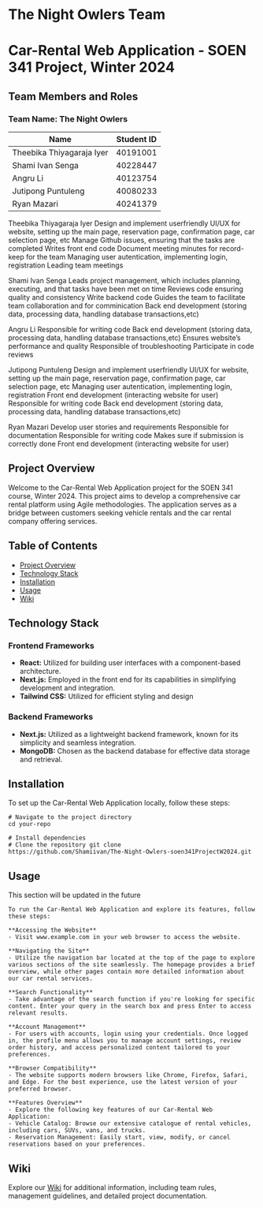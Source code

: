 # The Night Owlers Team #

# Car-Rental Web Application - SOEN 341 Project, Winter 2024 #

## Team Members and Roles ##

### Team Name: The Night Owlers 

| Name  | Student ID |
| ------------- | ------------- |
| Theebika Thiyagaraja Iyer  | 40191001  |
| Shami Ivan Senga | 40228447  |
| Angru Li  | 40123754  |
| Jutipong Puntuleng  | 40080233 |
| Ryan Mazari  | 40241379  |

Theebika Thiyagaraja Iyer
Design and implement userfriendly UI/UX for website, setting up the main page, reservation page, confirmation page, car selection page, etc
Manage Github issues, ensuring that the tasks are completed
Writes front end code
Document meeting minutes for record-keep for the team
Managing user autentication, implementing login, registration
Leading team meetings

Shami Ivan Senga
Leads project management, which includes planning, executing,  and that tasks have been met on time
Reviews code ensuring quality and consistency
Write backend code
Guides the team to facilitate team collaboration and for comminication
Back end development (storing data, processing data, handling database transactions,etc)

Angru Li
Responsible for writing code
Back end development (storing data, processing data, handling database transactions,etc)
Ensures website’s performance and quality
Responsible of troubleshooting 
Participate in code reviews

Jutipong Puntuleng
Design and implement userfriendly UI/UX for website, setting up the main page, reservation page, confirmation page, car selection page, etc
Managing user autentication, implementing login, registration
Front end development (interacting website for user)
Responsible for writing code
Back end development (storing data, processing data, handling database transactions,etc)

Ryan Mazari
Develop  user stories and requirements 
Responsible for documentation 
Responsible for writing code
Makes sure if submission is correctly done
Front end development (interacting website for user) 


## Project Overview ##
Welcome to the Car-Rental Web Application project for the SOEN 341 course, Winter 2024. This project aims to develop a comprehensive car rental platform using Agile methodologies. The application serves as a bridge between customers seeking vehicle rentals and the car rental company offering services.

## Table of Contents ##
- [Project Overview](#project-overview)
- [Technology Stack](#technology-stack)
- [Installation](#installation)
- [Usage](#usage)
- [Wiki](#wiki)

## Technology Stack ##
### Frontend Frameworks ###
- **React:** Utilized for building user interfaces with a component-based architecture.
- **Next.js:** Employed in the front end for its capabilities in simplifying development and integration.
- **Tailwind CSS:** Utilized for efficient styling and design
### Backend Frameworks ###
- **Next.js:** Utilized as a lightweight backend framework, known for its simplicity and seamless integration.
- **MongoDB:** Chosen as the backend database for effective data storage and retrieval.
  
## Installation ##
To set up the Car-Rental Web Application locally, follow these steps:

    # Navigate to the project directory 
    cd your-repo 
    
    # Install dependencies 
    # Clone the repository git clone     
    https://github.com/Shamiivan/The-Night-Owlers-soen341ProjectW2024.git

## Usage ##
This section will be updated in the future
```
To run the Car-Rental Web Application and explore its features, follow these steps:

**Accessing the Website**
- Visit www.example.com in your web browser to access the website.

**Navigating the Site**
- Utilize the navigation bar located at the top of the page to explore various sections of the site seamlessly. The homepage provides a brief overview, while other pages contain more detailed information about our car rental services.

**Search Functionality**
- Take advantage of the search function if you're looking for specific content. Enter your query in the search box and press Enter to access relevant results.

**Account Management**
- For users with accounts, login using your credentials. Once logged in, the profile menu allows you to manage account settings, review order history, and access personalized content tailored to your preferences.

**Browser Compatibility**
- The website supports modern browsers like Chrome, Firefox, Safari, and Edge. For the best experience, use the latest version of your preferred browser.

**Features Overview**
- Explore the following key features of our Car-Rental Web Application:
- Vehicle Catalog: Browse our extensive catalogue of rental vehicles, including cars, SUVs, vans, and trucks.
- Reservation Management: Easily start, view, modify, or cancel reservations based on your preferences.
```
## Wiki
Explore our [Wiki](https://github.com/Shamiivan/The-Night-Owlers-soen341ProjectW2024/wiki) for additional information, including team rules, management guidelines, and detailed project documentation.
